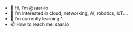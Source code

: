 - 👋 Hi, I’m @saar-io
- 👀 I’m interested in cloud, networking, AI, robotics, IoT....
- 🌱 I’m currently learning ^
- 📫 How to reach me: saar.io


<!---
saar-io/saar-io is a ✨ special ✨ repository because its `README.md` (this file) appears on your GitHub profile.
You can click the Preview link to take a look at your changes.
--->
